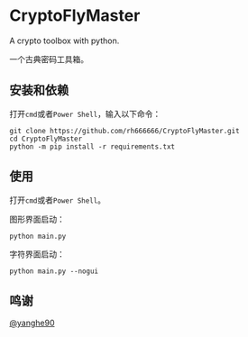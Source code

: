 # CryptoFlyMaster
A crypto toolbox with python.  

一个古典密码工具箱。

## 安装和依赖
打开`cmd`或者`Power Shell`，输入以下命令：
```shell
git clone https://github.com/rh666666/CryptoFlyMaster.git
cd CryptoFlyMaster
python -m pip install -r requirements.txt
```
## 使用
打开`cmd`或者`Power Shell`。  

图形界面启动：
```shell
python main.py
```
字符界面启动：
```shell
python main.py --nogui
```

## 鸣谢
<a href='https://github.com/yanghe90'>@yanghe90</a>